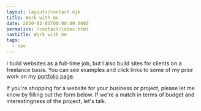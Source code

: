 ```yaml
---
layout: layouts/contact.njk
title: Work with me
date: 2020-02-01T00:00:00.000Z
permalink: /contact/index.html
navtitle: Work with me
tags:
  - nav
---
```

I build websites as a full-time job, but I also build sites for clients on a freelance basis. You can see examples and click links to some of my prior work on my [portfolio page](/web.md).

If you're shopping for a website for your business or project, please let me know by filling out the form below. If we're a match in terms of budget and interestingness of the project, let's talk.